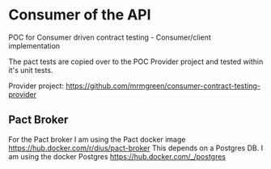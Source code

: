 # Consumer of the API
POC for Consumer driven contract testing - Consumer/client implementation

The pact tests are copied over to the POC Provider project and tested within it's unit tests.

Provider project: https://github.com/mrmgreen/consumer-contract-testing-provider

## Pact Broker
For the Pact broker I am using the Pact docker image https://hub.docker.com/r/dius/pact-broker
This depends on a Postgres DB. I am using the docker Postgres https://hub.docker.com/_/postgres
